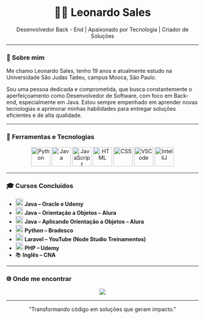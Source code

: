 <h1 align="center">👨‍💻 Leonardo Sales</h1>

<p align="center">
Desenvolvedor Back - End | Apaixonado por Tecnologia | Criador de Soluções
</p>

---

### 🚀 Sobre mim

Me chamo Leonardo Sales, tenho 19 anos e atualmente estudo na Universidade São Judas Tadeu, campus Mooca, São Paulo.

Sou uma pessoa dedicada e comprometida, que busca constantemente o aperfeiçoamento como Desenvolvedor de Software, com foco em Back-end, especialmente em Java. Estou sempre empenhado em aprender novas tecnologias e aprimorar minhas habilidades para entregar soluções eficientes e de alta qualidade.


---


### 🔧 Ferramentas e Tecnologias

<div align="center">
  <img src="https://cdn.jsdelivr.net/gh/devicons/devicon/icons/python/python-original.svg" width="50" alt="Python"/>
  <img src="https://cdn.jsdelivr.net/gh/devicons/devicon/icons/java/java-original.svg" width="50" alt="Java"/>
  <img src="https://cdn.jsdelivr.net/gh/devicons/devicon/icons/javascript/javascript-original.svg" width="50" alt="JavaScript"/>
  <img src="https://cdn.jsdelivr.net/gh/devicons/devicon/icons/html5/html5-original.svg" width="50" alt="HTML"/>
  <img src="https://cdn.jsdelivr.net/gh/devicons/devicon/icons/css3/css3-original.svg" width="50" alt="CSS"/>
  <img src="https://cdn.jsdelivr.net/gh/devicons/devicon/icons/vscode/vscode-original.svg" width="50" alt="VSCode"/>
  <img src="https://cdn.jsdelivr.net/gh/devicons/devicon/icons/intellij/intellij-original.svg" width="50" alt="IntelliJ"/>
</div>

---

### 🎓 Cursos Concluídos

- <img src="https://cdn.jsdelivr.net/gh/devicons/devicon/icons/java/java-original.svg" width="20"/> **Java – Oracle e Udemy**  
- <img src="https://cdn.jsdelivr.net/gh/devicons/devicon/icons/java/java-original.svg" width="20"/> **Java – Orientação a Objetos – Alura**  
- <img src="https://cdn.jsdelivr.net/gh/devicons/devicon/icons/java/java-original.svg" width="20"/> **Java – Aplicando Orientação a Objetos – Alura**  
- <img src="https://cdn.jsdelivr.net/gh/devicons/devicon/icons/python/python-original.svg" width="20"/> **Python – Bradesco**  
- <img src="https://cdn.jsdelivr.net/gh/devicons/devicon/icons/php/php-original.svg" width="20"/> **Laravel – YouTube (Node Studio Treinamentos)**  
- <img src="https://cdn.jsdelivr.net/gh/devicons/devicon/icons/php/php-original.svg" width="20"/> **PHP – Udemy**  
- 📚 **Inglês – CNA**


---

### 🌐 Onde me encontrar

<p align="center">
  <a href="https://www.linkedin.com/in/salesleo/" target="_blank">
    <img src="https://img.shields.io/badge/LinkedIn-Leonardo Sales-0077B5?style=for-the-badge&logo=linkedin&logoColor=white"/>
  </a>
</p>

---

<p align="center">
   "Transformando código em soluções que geram impacto."
</p>
